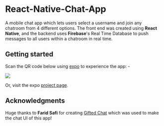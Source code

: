 # React-Native-Chat-App
A mobile chat app which lets users select a username and join any chatroom from 4 different options. The front end was created using **React Native**, and the backend uses **Firebase**'s Real Time Database to push messages to all users within a chatroom in real time.

## Getting started

Scan the QR code below using [expo](https://expo.io/) to experience the app: -

![](C:\Users\shrey\AppData\Local\Temp\1522168657292.png)

Or, visit the expo [project page](https://expo.io/@shreyasparbat/react-native-chat-app-3).

## Acknowledgments

Huge thanks to **Farid Safi** for creating [Gifted Chat](https://github.com/FaridSafi/react-native-gifted-chat) which was used to make the chat UI of this app!